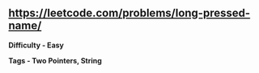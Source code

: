 ## https://leetcode.com/problems/long-pressed-name/

**Difficulty - Easy**

**Tags - Two Pointers, String**
